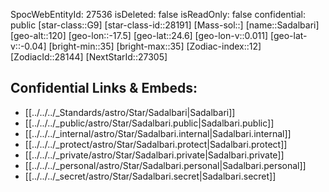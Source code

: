 ﻿---
location: [24.6,17.5,120]
type: Star
tags:
- astro/Star

---
SpocWebEntityId: 27536
isDeleted: false
isReadOnly: false
confidential: public
[star-class::G9]
[star-class-id::28191]
[Mass-sol::]
[name::Sadalbari]
[geo-alt::120]
[geo-lon::-17.5]
[geo-lat::24.6]
[geo-lon-v::0.011]
[geo-lat-v::-0.04]
[bright-min::35]
[bright-max::35]
[Zodiac-index::12]
[ZodiacId::28144]
[NextStarId::27305]



## Confidential Links & Embeds: 
- [[../../../_Standards/astro/Star/Sadalbari|Sadalbari]] 
- [[../../../_public/astro/Star/Sadalbari.public|Sadalbari.public]] 
- [[../../../_internal/astro/Star/Sadalbari.internal|Sadalbari.internal]] 
- [[../../../_protect/astro/Star/Sadalbari.protect|Sadalbari.protect]] 
- [[../../../_private/astro/Star/Sadalbari.private|Sadalbari.private]] 
- [[../../../_personal/astro/Star/Sadalbari.personal|Sadalbari.personal]] 
- [[../../../_secret/astro/Star/Sadalbari.secret|Sadalbari.secret]] 

